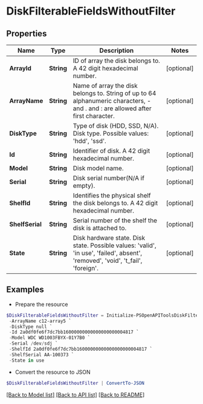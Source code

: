 # DiskFilterableFieldsWithoutFilter
## Properties

Name | Type | Description | Notes
------------ | ------------- | ------------- | -------------
**ArrayId** | **String** | ID of array the disk belongs to. A 42 digit hexadecimal number. | [optional] 
**ArrayName** | **String** | Name of array the disk belongs to. String of up to 64 alphanumeric characters, - and . and : are allowed after first character. | [optional] 
**DiskType** | **String** | Type of disk (HDD, SSD, N/A). Disk type. Possible values: &#39;hdd&#39;, &#39;ssd&#39;. | [optional] 
**Id** | **String** | Identifier of disk. A 42 digit hexadecimal number. | [optional] 
**Model** | **String** | Disk model name. | [optional] 
**Serial** | **String** | Disk serial number(N/A if empty). | [optional] 
**ShelfId** | **String** | Identifies the physical shelf the disk belongs to. A 42 digit hexadecimal number. | [optional] 
**ShelfSerial** | **String** | Serial number of the shelf the disk is attached to. | [optional] 
**State** | **String** | Disk hardware state. Disk state. Possible values: &#39;valid&#39;, &#39;in use&#39;, &#39;failed&#39;, absent&#39;, &#39;removed&#39;, &#39;void&#39;, &#39;t_fail&#39;, &#39;foreign&#39;. | [optional] 

## Examples

- Prepare the resource
```powershell
$DiskFilterableFieldsWithoutFilter = Initialize-PSOpenAPIToolsDiskFilterableFieldsWithoutFilter  -ArrayId 2a0df0fe6f7dc7bb16000000000000000000004817 `
 -ArrayName c12-array5 `
 -DiskType null `
 -Id 2a0df0fe6f7dc7bb16000000000000000000004817 `
 -Model WDC WD1003FBYX-01Y7B0 `
 -Serial /dev/sdj `
 -ShelfId 2a0df0fe6f7dc7bb16000000000000000000004817 `
 -ShelfSerial AA-100373 `
 -State in use
```

- Convert the resource to JSON
```powershell
$DiskFilterableFieldsWithoutFilter | ConvertTo-JSON
```

[[Back to Model list]](../README.md#documentation-for-models) [[Back to API list]](../README.md#documentation-for-api-endpoints) [[Back to README]](../README.md)

